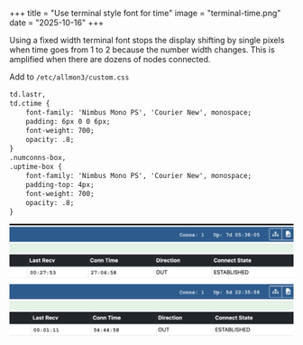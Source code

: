 +++
title = "Use terminal style font for time"
image = "terminal-time.png"
date = "2025-10-16"
+++

Using a fixed width terminal font stops the display shifting by single pixels when time goes from 1 to 2 because the number width changes. This is amplified when there are dozens of nodes connected.

<!--more-->

Add to `/etc/allmon3/custom.css`
```
td.lastr,
td.ctime {
    font-family: 'Nimbus Mono PS', 'Courier New', monospace;
    padding: 6px 0 0 6px;
    font-weight: 700;
    opacity: .8;
}
.numconns-box,
.uptime-box {
    font-family: 'Nimbus Mono PS', 'Courier New', monospace;
    padding-top: 4px;
    font-weight: 700;
    opacity: .8;
}
```

![terminal-time](terminal-time.png)
